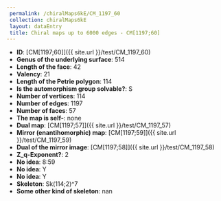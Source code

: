 ```yaml
--- 
 permalink: /chiralMaps6kE/CM_1197_60 
 collection: chiralMaps6kE
 layout: dataEntry
 title: Chiral maps up to 6000 edges - CM[1197;60]
---
```


- **ID**: [CM[1197;60]]({{ site.url }}/test/CM_1197_60)
- **Genus of the underlying surface**: 514
- **Length of the face**: 42
- **Valency**: 21
- **Length of the Petrie polygon**: 114
- **Is the automorphism group solvable?**: S
- **Number of vertices**: 114
- **Number of edges**: 1197
- **Number of faces**: 57
- **The map is self-**: none
- **Dual map**: [CM[1197;57]]({{ site.url }}/test/CM_1197_57)
- **Mirror (enantihomorphic) map**: [CM[1197;59]]({{ site.url }}/test/CM_1197_59)
- **Dual of the mirror image**: [CM[1197;58]]({{ site.url }}/test/CM_1197_58)
- **Z_q-Exponent?**: 2
- **No idea**:  8:59
- **No idea**: Y
- **No idea**: Y
- **Skeleton**: Sk(114;2)^7
- **Some other kind of skeleton**: nan
